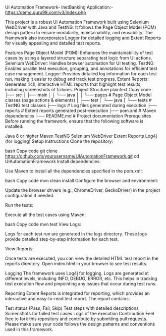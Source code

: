 
UI Automation Framework- InetBanking Application:- https://demo.guru99.com/v3/index.php

This project is a robust UI Automation Framework built using Selenium WebDriver with Java and TestNG. It follows the Page Object Model (POM) design pattern to ensure modularity, maintainability, and reusability. The framework also incorporates Logger for detailed logging and Extent Reports for visually appealing and detailed test reports.

Features
Page Object Model (POM): Enhances the maintainability of test cases by using a layered structure separating test logic from UI actions.
Selenium WebDriver: Handles browser automation for UI testing.
TestNG: Enables parallel test execution, grouping, and annotations for efficient test case management.
Logger: Provides detailed log information for each test run, making it easier to debug and track test progress.
Extent Reports: Generates rich, interactive HTML reports that highlight test results, including screenshots of failures.
Project Structure
plaintext
Copy code
.
├── src
│   ├── main
│   │   └── java
│   │       └── pages        # Page Object Model classes (page actions & elements)
│   ├── test
│       └── java
│           └── tests        # TestNG test classes
├── logs                     # Log files generated during execution
├── reports                  # Extent reports generated post-execution
├── pom.xml                  # Maven dependencies
└── README.md                # Project documentation
Prerequisites
Before running the framework, ensure that the following software is installed:

Java 8 or higher
Maven
TestNG
Selenium WebDriver
Extent Reports
Log4j (for logging)
Setup Instructions
Clone the repository:

bash
Copy code
git clone https://github.com/yourusername/UIAutomationFramework.git
cd UIAutomationFramework
Install dependencies:

Use Maven to install all the dependencies specified in the pom.xml:

bash
Copy code
mvn clean install
Configure the browser and environment:

Update the browser drivers (e.g., ChromeDriver, GeckoDriver) in the project configuration if needed.

Run the tests:

Execute all the test cases using Maven:

bash
Copy code
mvn test
View Logs:

Logs for each test run are generated in the logs directory. These logs provide detailed step-by-step information for each test.

View Reports:

Once tests are executed, you can view the detailed HTML test report in the reports directory. Open index.html in your browser to see test results.

Logging
The framework uses Log4j for logging. Logs are generated at different levels, including INFO, DEBUG, ERROR, etc. This helps in tracking test execution flow and pinpointing any issues that occur during test runs.

Reporting
Extent Reports is integrated for reporting, which provides an interactive and easy-to-read test report. The report contains:

Test status (Pass, Fail, Skip)
Test steps with detailed descriptions
Screenshots for failed test cases
Logs of the execution
Contribution
Feel free to fork this repository and contribute by submitting pull requests. Please make sure your code follows the design patterns and conventions used in this framework.
